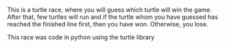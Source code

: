 This is a turtle race, where you will guess which turtle will win the game. After that, few turtles will run and if the turtle whom you have guessed has reached the finished line first, then you have won. Otherwise, you
lose.

This race was code in python using the turtle library 

